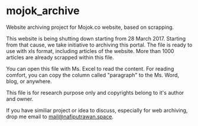 # mojok_archive
Website archiving project for Mojok.co website, based on scrapping.

This website is being shutting down starting from 28 March 2017. Starting from that cause, we take initiative to archiving this portal. The file is ready to use with xls format, including articles of the website. More than 1000 articles are already scrapped within this file. 

You can open this file with Ms. Excel to read the content. For reading comfort, you can copy the column called "paragraph" to the Ms. Word, blog, or anywhere.

This file is for research purpose only and copyrights belong to it's author and owner.

If you have similiar project or idea to discuss, especially for web archiving, drop me email to mail@nafiputrawan.space.
